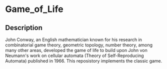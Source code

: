 # Game_of_Life

## Description

John Conway, an English mathematician known for his research in combinatorial game theory, geometric topology, number theory, among many other areas, developed the game of life to build upon John von Neumann's work on cellular automata (Theory of Self-Reproducing Automata) published in 1966. This reposistory implements the classic game.
